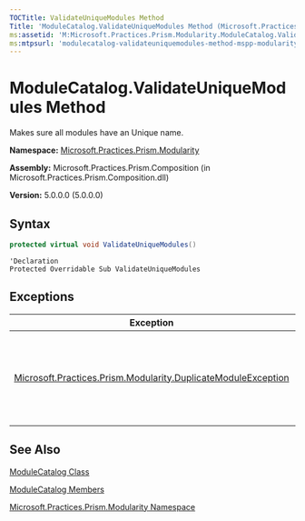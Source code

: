 ```yaml
---
TOCTitle: ValidateUniqueModules Method
Title: 'ModuleCatalog.ValidateUniqueModules Method (Microsoft.Practices.Prism.Modularity)'
ms:assetid: 'M:Microsoft.Practices.Prism.Modularity.ModuleCatalog.ValidateUniqueModules'
ms:mtpsurl: 'modulecatalog-validateuniquemodules-method-mspp-modularity.md'
---
```



# ModuleCatalog.ValidateUniqueModules Method

Makes sure all modules have an Unique name.

**Namespace:** [Microsoft.Practices.Prism.Modularity](/patterns-practices/reference/mspp-modularity-namespace)

**Assembly:** Microsoft.Practices.Prism.Composition (in Microsoft.Practices.Prism.Composition.dll)

**Version:** 5.0.0.0 (5.0.0.0)

## Syntax
```C#
protected virtual void ValidateUniqueModules()
```
```VB
'Declaration
Protected Overridable Sub ValidateUniqueModules
```

## Exceptions


| Exception                                                                                                                                                       | Condition                                                  |
|-----------------------------------------------------------------------------------------------------------------------------------------------------------------|------------------------------------------------------------|
| [Microsoft.Practices.Prism.Modularity.DuplicateModuleException](/patterns-practices/reference/duplicatemoduleexception-class-mspp-modularity) | Thrown if the names of one or more modules are not unique. |

## See Also

[ModuleCatalog Class](/patterns-practices/reference/modulecatalog-class-mspp-modularity)

[ModuleCatalog Members](/patterns-practices/reference/modulecatalog-members-mspp-modularity)

[Microsoft.Practices.Prism.Modularity Namespace](/patterns-practices/reference/mspp-modularity-namespace)